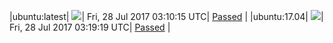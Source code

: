 |ubuntu:latest| ![](https://cdn.rawgit.com/Neilpang/acmetest/master/status/ubuntu-latest.svg?1501211415)| Fri, 28 Jul 2017 03:10:15 UTC| [Passed](https://github.com/Neilpang/acmetest/blob/master/logs/ubuntu-latest.out) |
|ubuntu:17.04| ![](https://cdn.rawgit.com/Neilpang/acmetest/master/status/ubuntu-17.04.svg?1501211959)| Fri, 28 Jul 2017 03:19:19 UTC| [Passed](https://github.com/Neilpang/acmetest/blob/master/logs/ubuntu-17.04.out) |
